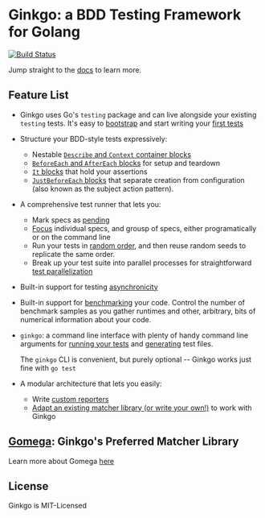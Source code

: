 # Ginkgo: a BDD Testing Framework for Golang

[![Build Status](https://travis-ci.org/onsi/ginkgo.png)](https://travis-ci.org/onsi/ginkgo)


Jump straight to the [docs](http://onsi.github.io/ginkgo/) to learn more.

## Feature List

- Ginkgo uses Go's `testing` package and can live alongside your existing `testing` tests.  It's easy to [bootstrap](http://onsi.github.io/ginkgo/#bootstrapping_a_suite) and start writing your [first tests](http://onsi.github.io/ginkgo/#adding_specs_to_a_suite)

- Structure your BDD-style tests expressively:
    - Nestable [`Describe` and `Context` container blocks](http://onsi.github.io/ginkgo/#organizing_specs_with_containers__and_)
    - [`BeforeEach` and `AfterEach` blocks](http://onsi.github.io/ginkgo/#extracting_common_setup_) for setup and teardown
    - [`It` blocks](http://onsi.github.io/ginkgo/#individual_specs_) that hold your assertions
    - [`JustBeforeEach` blocks](http://onsi.github.io/ginkgo/#separating_creation_and_configuration_) that separate creation from configuration (also known as the subject action pattern).

- A comprehensive test runner that lets you:
    - Mark specs as [pending](http://onsi.github.io/ginkgo/#pending_specs)
    - [Focus](http://onsi.github.io/ginkgo/#focused_specs) individual specs, and grousp of specs, either programatically or on the command line
    - Run your tests in [random order](http://onsi.github.io/ginkgo/#spec_permutation), and then reuse random seeds to replicate the same order.
    - Break up your test suite into parallel processes for straightforward [test parallelization](http://onsi.github.io/ginkgo/#parallel_specs)

- Built-in support for testing [asynchronicity](http://onsi.github.io/ginkgo/#asynchronous_tests)

- Built-in support for [benchmarking](http://onsi.github.io/ginkgo/#benchmark_tests) your code.  Control the number of benchmark samples as you gather runtimes and other, arbitrary, bits of numerical information about your code. 

- `ginkgo`: a command line interface with plenty of handy command line arguments for [running your tests](http://onsi.github.io/ginkgo/#running_tests) and [generating](http://onsi.github.io/ginkgo/#generators) test files.

    The `ginkgo` CLI is convenient, but purely optional -- Ginkgo works just fine with `go test`

- A modular architecture that lets you easily:
    - Write [custom reporters](http://onsi.github.io/ginkgo/#writing_custom_reporters)
    - [Adapt an existing matcher library (or write your own!)](http://onsi.github.io/ginkgo/#using_other_matcher_libraries) to work with Ginkgo

## [Gomega](http://github.com/onsi/gomega): Ginkgo's Preferred Matcher Library

Learn more about Gomega [here](http://onsi.github.io/gomega/)

## License

Ginkgo is MIT-Licensed